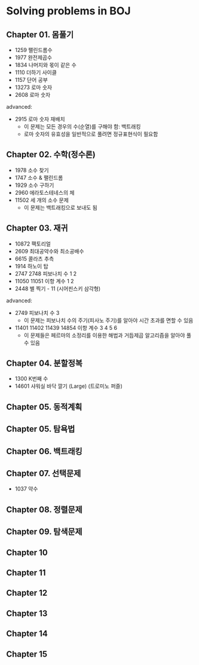 # Solving problems in BOJ

## Chapter 01. 몸풀기

* 1259 팰린드롬수
* 1977 완전제곱수
* 1834 나머지와 몫이 같은 수
* 1110 더하기 사이클
* 1157 단어 공부
* 13273 로마 숫자
* 2608 로마 숫자

advanced:

* 2915 로마 숫자 재배치
  * 이 문제는 모든 경우의 수(순열)를 구해야 함: 백트래킹
  * 로마 숫자의 유효성을 일반적으로 풀려면 정규표현식이 필요함

## Chapter 02. 수학(정수론)

* 1978 소수 찾기
* 1747 소수 & 팰린드롬
* 1929 소수 구하기
* 2960 에라토스테네스의 체
* 11502 세 개의 소수 문제
  * 이 문제는 백트래킹으로 보내도 됨

## Chapter 03. 재귀

* 10872 팩토리얼
* 2609 최대공약수와 최소공배수
* 6615 콜라츠 추측
* 1914 하노이 탑
* 2747 2748 피보나치 수 1 2
* 11050 11051 이항 계수 1 2
* 2448 별 찍기 - 11 (시어핀스키 삼각형)

advanced:

* 2749 피보나치 수 3
  * 이 문제는 피보나치 수의 주기(피사노 주기)를 알아야 시간 초과를 면할 수 있음
* 11401 11402 11439 14854 이항 계수 3 4 5 6
  * 이 문제들은 페르마의 소정리를 이용한 해법과 거듭제곱 알고리즘을 알아야 풀 수 있음

## Chapter 04. 분할정복

* 1300 K번째 수
* 14601 샤워실 바닥 깔기 (Large) (트로미노 퍼즐)

## Chapter 05. 동적계획

## Chapter 05. 탐욕법

## Chapter 06. 백트래킹

## Chapter 07. 선택문제

* 1037 약수

## Chapter 08. 정렬문제

## Chapter 09. 탐색문제

## Chapter 10

## Chapter 11

## Chapter 12

## Chapter 13

## Chapter 14

## Chapter 15
